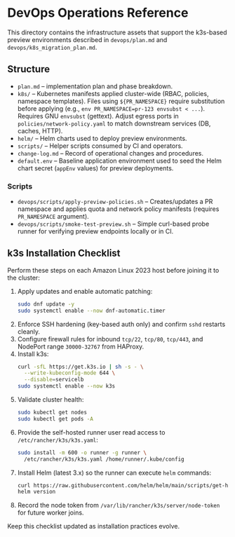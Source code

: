 # DevOps Operations Reference

This directory contains the infrastructure assets that support the k3s-based preview environments described in `devops/plan.md` and `devops/k8s_migration_plan.md`.

## Structure

- `plan.md` – implementation plan and phase breakdown.
- `k8s/` – Kubernetes manifests applied cluster-wide (RBAC, policies, namespace templates). Files using `${PR_NAMESPACE}` require substitution before applying (e.g., `env PR_NAMESPACE=pr-123 envsubst < ...`). Requires GNU `envsubst` (gettext). Adjust egress ports in `policies/network-policy.yaml` to match downstream services (DB, caches, HTTP).
- `helm/` – Helm charts used to deploy preview environments.
- `scripts/` – Helper scripts consumed by CI and operators.
- `change-log.md` – Record of operational changes and procedures.
- `default.env` – Baseline application environment used to seed the Helm chart secret (`appEnv` values) for preview deployments.

### Scripts

- `devops/scripts/apply-preview-policies.sh` – Creates/updates a PR namespace and applies quota and network policy manifests (requires `PR_NAMESPACE` argument).
- `devops/scripts/smoke-test-preview.sh` – Simple curl-based probe runner for verifying preview endpoints locally or in CI.

## k3s Installation Checklist

Perform these steps on each Amazon Linux 2023 host before joining it to the cluster:

1. Apply updates and enable automatic patching:
   ```bash
   sudo dnf update -y
   sudo systemctl enable --now dnf-automatic.timer
   ```
2. Enforce SSH hardening (key-based auth only) and confirm `sshd` restarts cleanly.
3. Configure firewall rules for inbound `tcp/22`, `tcp/80`, `tcp/443`, and NodePort range `30000-32767` from HAProxy.
4. Install k3s:
   ```bash
   curl -sfL https://get.k3s.io | sh -s - \
     --write-kubeconfig-mode 644 \
     --disable=servicelb
   sudo systemctl enable --now k3s
   ```
5. Validate cluster health:
   ```bash
   sudo kubectl get nodes
   sudo kubectl get pods -A
   ```
6. Provide the self-hosted runner user read access to `/etc/rancher/k3s/k3s.yaml`:
   ```bash
   sudo install -m 600 -o runner -g runner \
     /etc/rancher/k3s/k3s.yaml /home/runner/.kube/config
   ```
7. Install Helm (latest 3.x) so the runner can execute `helm` commands:
   ```bash
   curl https://raw.githubusercontent.com/helm/helm/main/scripts/get-helm-3 | bash
   helm version
   ```
8. Record the node token from `/var/lib/rancher/k3s/server/node-token` for future worker joins.

Keep this checklist updated as installation practices evolve.
